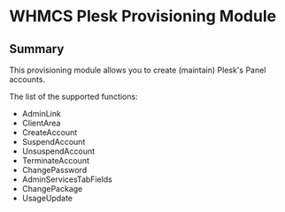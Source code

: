 # WHMCS Plesk Provisioning Module #

## Summary ##

This provisioning module allows you to create (maintain) Plesk's Panel accounts.

The list of the supported functions:

 * AdminLink
 * ClientArea
 * CreateAccount
 * SuspendAccount
 * UnsuspendAccount
 * TerminateAccount
 * ChangePassword
 * AdminServicesTabFields
 * ChangePackage
 * UsageUpdate
